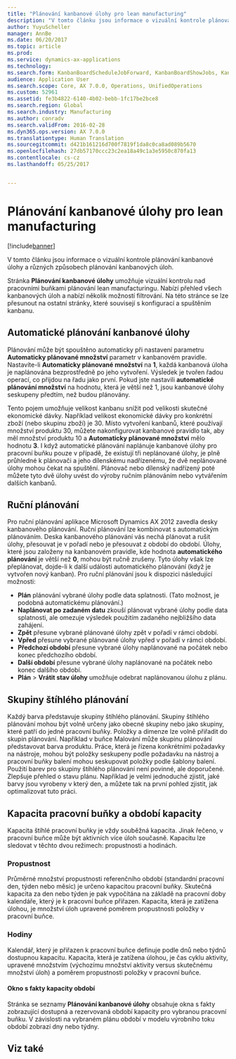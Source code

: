 ```yaml
---
title: "Plánování kanbanové úlohy pro lean manufacturing"
description: "V tomto článku jsou informace o vizuální kontrole plánování kanbanové úlohy a různých způsobech plánování kanbanových úloh."
author: YuyuScheller
manager: AnnBe
ms.date: 06/20/2017
ms.topic: article
ms.prod: 
ms.service: dynamics-ax-applications
ms.technology: 
ms.search.form: KanbanBoardScheduleJobForward, KanbanBoardShowJobs, KanbanJobSchedulingListPage
audience: Application User
ms.search.scope: Core, AX 7.0.0, Operations, UnifiedOperations
ms.custom: 52961
ms.assetid: fe3b4822-6140-4b02-bebb-1fc17be2bce8
ms.search.region: Global
ms.search.industry: Manufacturing
ms.author: conradv
ms.search.validFrom: 2016-02-28
ms.dyn365.ops.version: AX 7.0.0
ms.translationtype: Human Translation
ms.sourcegitcommit: d421b161216d700f7819f1da8c0ca8ad089b5670
ms.openlocfilehash: 27db57170ccc23c2ea18a49c1a3e5950c870fa13
ms.contentlocale: cs-cz
ms.lasthandoff: 05/25/2017


---
```


# <a name="kanban-job-scheduling-for-lean-manufacturing"></a>Plánování kanbanové úlohy pro lean manufacturing

[!include[banner](../includes/banner.md)]


V tomto článku jsou informace o vizuální kontrole plánování kanbanové úlohy a různých způsobech plánování kanbanových úloh.  

Stránka **Plánování kanbanové úlohy** umožňuje vizuální kontrolu nad pracovními buňkami plánování lean manufacturingu. Nabízí přehled všech kanbanových úloh a nabízí několik možností filtrování. Na této stránce se lze přesunout na ostatní stránky, které souvisejí s konfigurací a spuštěním kanbanu.

## <a name="automatic-scheduling-of-kanban-jobs"></a>Automatické plánování kanbanové úlohy
Plánování může být spouštěno automaticky při nastavení parametru **Automaticky plánované množství** parametr v kanbanovém pravidle. Nastavíte-li **Automaticky plánované množství** na **1**, každá kanbanová úloha je naplánována bezprostředně po jeho vytvoření. Výsledek je tvořen řadou operací, co přijdou na řadu jako první. Pokud jste nastavili **automatické plánování množství** na hodnotu, která je větší než 1, jsou kanbanové úlohy seskupeny předtím, než budou plánovány. 

Tento pojem umožňuje velikost kanbanu snížit pod velikosti skutečné ekonomické dávky. Například velikost ekonomické dávky pro konkrétní zboží (nebo skupinu zboží) je 30. Místo vytvoření kanbanů, které používají množství produktu 30, můžete nakonfigurovat kanbanové pravidlo tak, aby měl množství produktu 10 a **Automaticky plánované množství** mělo hodnotu **3**. I když automatické plánování naplánuje kanbanové úlohy pro pracovní buňku pouze v případě, že existují tři neplánované úlohy, je plně průhledné k plánovači a jeho dílenskému nadřízenému, že dvě neplánované úlohy mohou čekat na spuštění. Plánovač nebo dílenský nadřízený poté můžete tyto dvě úlohy uvést do výroby ručním plánováním nebo vytvářením dalších kanbanů.

## <a name="manual-scheduling"></a>Ruční plánování
Pro ruční plánování aplikace Microsoft Dynamics AX 2012 zavedla desky kanbanového plánování. Ruční plánování lze kombinovat s automatickým plánováním. Deska kanbanového plánování vás nechá plánovat a rušit úlohy, přesouvat je v pořadí nebo je přesouvat z období do období. Úlohy, které jsou založeny na kanbanovém pravidle, kde hodnota **automatického plánování** je větší než **0**, mohou být ručně zrušeny. Tyto úlohy však lze přeplánovat, dojde-li k další události automatického plánování (když je vytvořen nový kanban). Pro ruční plánování jsou k dispozici následující možnosti:

-   **Plán** plánování vybrané úlohy podle data splatnosti. (Tato možnost, je podobná automatickému plánování.)
-   **Naplánovat po zadaném datu** zkouší plánovat vybrané úlohy podle data splatnosti, ale omezuje výsledek použitím zadaného nejbližšího data zahájení.
-   **Zpět** přesune vybrané plánované úlohy zpět v pořadí v rámci období.
-   **Vpřed** přesune vybrané plánované úlohy vpřed v pořadí v rámci období.
-   **Předchozí období** přesune vybrané úlohy naplánované na počátek nebo konec předchozího období.
-   **Další období** přesune vybrané úlohy naplánované na počátek nebo konec dalšího období.
-   **Plán** &gt; **Vrátit stav úlohy** umožňuje odebrat naplánovanou úlohu z plánu.

## <a name="lean-scheduling-groups"></a>Skupiny štíhlého plánování
Každý barva představuje skupiny štíhlého plánování. Skupiny štíhlého plánování mohou být volně určeny jako obecné skupiny nebo jako skupiny, které patří do jedné pracovní buňky. Položky a dimenze lze volně přiřadit do skupin plánování. Například v buňce Malování může skupinu plánování představovat barva produktu. Práce, která je řízena konkrétními požadavky na nástroje, mohou být položky seskupeny podle požadavku na nástroj a pracovní buňky balení mohou seskupovat položky podle šablony balení. Použití barev pro skupiny štíhlého plánování není povinné, ale doporučené. Zlepšuje přehled o stavu plánu. Například je velmi jednoduché zjistit, jaké barvy jsou vyrobeny v který den, a můžete tak na první pohled zjistit, jak optimalizovat tuto práci.

## <a name="work-cell-capacity-and-period-capacity"></a>Kapacita pracovní buňky a období kapacity
Kapacita štíhlé pracovní buňky je vždy souběžná kapacita. Jinak řečeno, v pracovní buňce může být aktivních více úloh současně. Kapacitu lze sledovat v těchto dvou režimech: propustnosti a hodinách.

### <a name="throughput"></a>Propustnost

Průměrné množství propustnosti referenčního období (standardní pracovní den, týden nebo měsíc) je určeno kapacitou pracovní buňky. Skutečná kapacita za den nebo týden je pak vypočítána na základě na pracovní doby kalendáře, který je k pracovní buňce přiřazen. Kapacita, která je zatížena úlohou, je množství úloh upravené poměrem propustnosti položky v pracovní buňce.

### <a name="hours"></a>Hodiny

Kalendář, který je přiřazen k pracovní buňce definuje podle dnů nebo týdnů dostupnou kapacitu. Kapacita, která je zatížena úlohou, je čas cyklu aktivity, upravené množstvím (výchozímu množství aktivity versus skutečnému množství úloh) a poměrem propustnosti položky v pracovní buňce.

#### <a name="period-capacity-factbox"></a>Okno s fakty kapacity období

Stránka se seznamy **Plánování kanbanové úlohy** obsahuje okna s fakty zobrazující dostupná a rezervovaná období kapacity pro vybranou pracovní buňku. V závislosti na vybraném plánu období v modelu výrobního toku období zobrazí dny nebo týdny.

<a name="see-also"></a>Viz také
--------





